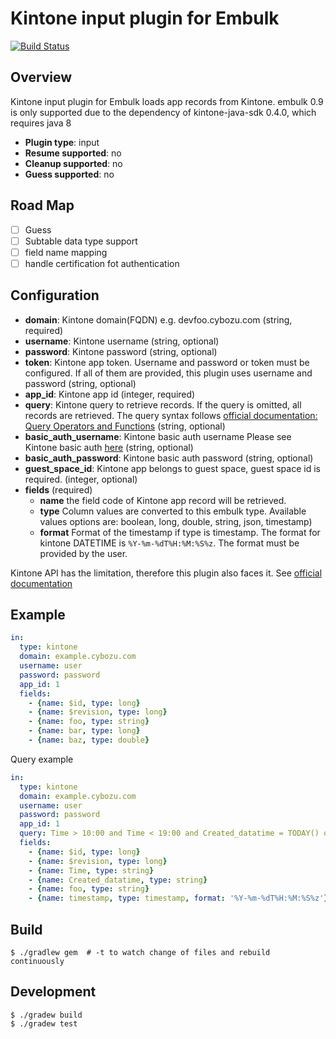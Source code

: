 # Kintone input plugin for Embulk
[![Build Status](https://travis-ci.org/trocco-io/embulk-input-kintone.svg?branch=master)](https://travis-ci.org/trocco-io/embulk-input-kintone)

## Overview
Kintone input plugin for Embulk loads app records from Kintone.
embulk 0.9 is only supported due to the dependency of kintone-java-sdk 0.4.0, which requires java 8

* **Plugin type**: input
* **Resume supported**: no
* **Cleanup supported**: no
* **Guess supported**: no

## Road Map
- [ ] Guess
- [ ] Subtable data type support
- [ ] field name mapping
- [ ] handle certification fot authentication

## Configuration

- **domain**: Kintone domain(FQDN) e.g. devfoo.cybozu.com (string, required)
- **username**: Kintone username (string, optional)
- **password**: Kintone password (string, optional)
- **token**: Kintone app token. Username and password or token must be configured. If all of them are provided, this plugin uses username and password (string, optional)
- **app_id**: Kintone app id (integer, required)
- **query**:  Kintone query to retrieve records. If the query is omitted, all records are retrieved. The query syntax follows [official documentation: Query Operators and Functions](https://developer.kintone.io/hc/en-us/articles/360019245194) (string, optional)
- **basic_auth_username**:  Kintone basic auth username Please see Kintone basic auth [here](https://jp.cybozu.help/general/en/admin/list_security/list_ip_basic/basic_auth.html) (string, optional)
- **basic_auth_password**:  Kintone basic auth password (string, optional)
- **guest_space_id**: Kintone app belongs to guest space, guest space id is required. (integer, optional)
- **fields** (required)
  - **name** the field code of Kintone app record will be retrieved.
  - **type** Column values are converted to this embulk type. Available values options are: boolean, long, double, string, json, timestamp)
  - **format** Format of the timestamp if type is timestamp. The format for kintone DATETIME is `%Y-%m-%dT%H:%M:%S%z`. The format must be provided by the user.

Kintone API has the limitation, therefore this plugin also faces it. See [official documentation](https://developer.kintone.io/hc/en-us/articles/212495188/)

## Example

```yaml
in:
  type: kintone
  domain: example.cybozu.com
  username: user
  password: password
  app_id: 1
  fields:
    - {name: $id, type: long}
    - {name: $revision, type: long}
    - {name: foo, type: string}
    - {name: bar, type: long}
    - {name: baz, type: double}
```

Query example

```yaml
in:
  type: kintone
  domain: example.cybozu.com
  username: user
  password: password
  app_id: 1
  query: Time > 10:00 and Time < 19:00 and Created_datatime = TODAY() order by $id asc limit 10
  fields:
    - {name: $id, type: long}
    - {name: $revision, type: long}
    - {name: Time, type: string}
    - {name: Created_datatime, type: string}
    - {name: foo, type: string}
    - {name: timestamp, type: timestamp, format: '%Y-%m-%dT%H:%M:%S%z'}
```

## Build

```
$ ./gradlew gem  # -t to watch change of files and rebuild continuously
```

## Development
```
$ ./gradew build
$ ./gradew test
```
